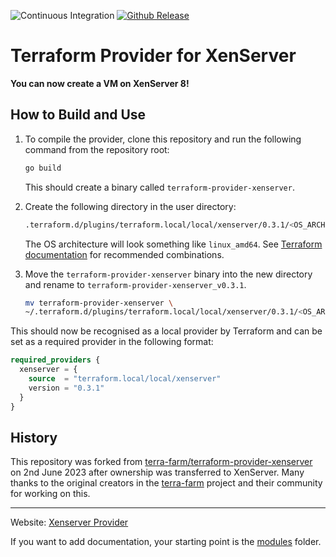 ![Continuous Integration](https://github.com/terra-farm/terraform-provider-xenserver/workflows/Continuous%20Integration/badge.svg)
[![Github Release](https://img.shields.io/github/release/ringods/terraform-provider-xenserver.svg)](link=https://github.com/terra-farm/terraform-provider-xenserver/releases)

# Terraform Provider for XenServer

**You can now create a VM on XenServer 8!**

## How to Build and Use

1. To compile the provider, clone this repository and run the following command from the repository root:
    ```bash
    go build
    ```
    This should create a binary called `terraform-provider-xenserver`.

2. Create the following directory in the user directory:
    ```bash
    .terraform.d/plugins/terraform.local/local/xenserver/0.3.1/<OS_ARCH>/
    ```
    The OS architecture will look something like `linux_amd64`. See [Terraform documentation](https://developer.hashicorp.com/terraform/registry/providers/os-arch) for recommended combinations.

3. Move the `terraform-provider-xenserver` binary into the new directory and rename to `terraform-provider-xenserver_v0.3.1`.
    ```bash
    mv terraform-provider-xenserver \
    ~/.terraform.d/plugins/terraform.local/local/xenserver/0.3.1/<OS_ARCH>/terraform-provider-xenserver_v0.3.1
    ```

This should now be recognised as a local provider by Terraform and can be set as a required provider in the following format:
```terraform
required_providers {
  xenserver = {
    source  = "terraform.local/local/xenserver"
    version = "0.3.1"
  }
}
```

## History

This repository was forked from [terra-farm/terraform-provider-xenserver](https://github.com/terra-farm/terraform-provider-xenserver) on 2nd June 2023 after ownership was transferred to XenServer. Many thanks to the original creators in the [terra-farm](https://github.com/terra-farm) project and their community for working on this.

---

Website: [Xenserver Provider](https://terra-farm.github.io/provider-xenserver/)

If you want to add documentation, your starting point is the [modules](modules) folder.
